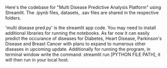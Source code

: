 Here's the codebase for "Multi Disease Predictive Analysis Platform" using Streamlit. The .ipynb files, datasets, .sav files are shared in the respective folders.

'multi disease pred.py' is the streamlit app code. You may need to install additional libraries for running the notebooks. As far now it can easily predict the occurance of diseases for Diabetes, Heart Disease, Parkinson's Disease and Breast Cancer with plans to expand to numerous other diseases in upcoming update.
Additionally for running the program, in terminal window write the command: streamlit run [PYTHON FILE PATH], it will then run in your local host.
